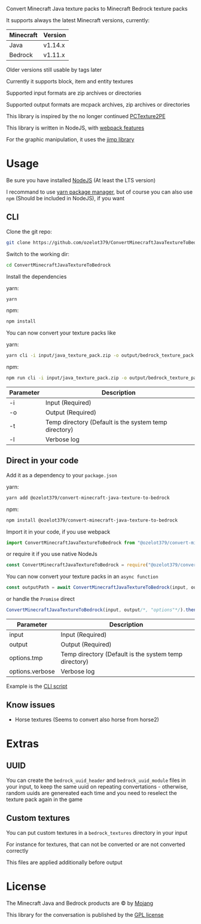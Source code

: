 Convert Minecraft Java texture packs to Minecraft Bedrock texture packs

It supports always the latest Minecraft versions, currently:

| Minecraft | Version |
|-----------|---------|
| Java      | v1.14.x |
| Bedrock   | v1.11.x |

Older versions still usable by tags later

Currently it supports block, item and entity textures

Supported input formats are zip archives or directories

Supported output formats are mcpack archives, zip archives or directories

This library is inspired by the no longer continued [PCTexture2PE](https://github.com/rodrigojxd/PCTexture2PE)

This library is written in NodeJS, with [webpack features](https://www.npmjs.com/package/webpack)

For the graphic manipulation, it uses the [jimp library](https://www.npmjs.com/package/jimp)


# Usage

Be sure you have installed [NodeJS](https://nodejs.org) (At least the LTS version)

I recommand to use [yarn package manager](https://yarnpkg.com), but of course you can also use `npm` (Should be included in NodeJS), if you want


## CLI
Clone the git repo:
```bash
git clone https://github.com/ozelot379/ConvertMinecraftJavaTextureToBedrock
```


Switch to the working dir:
```bash
cd ConvertMinecraftJavaTextureToBedrock
```


Install the dependencies

yarn:
```bash
yarn
```
npm:
```bash
npm install
```

You can now convert your texture packs like

yarn:
```bash
yarn cli -i input/java_texture_pack.zip -o output/bedrock_texture_pack.mcpack
```
npm:
```bash
npm run cli -i input/java_texture_pack.zip -o output/bedrock_texture_pack.mcpack
```

| Parameter | Description                                           |
|-----------|-------------------------------------------------------|
| -i        | Input (Required)                                      |
| -o        | Output (Required)                                     |
| -t        | Temp directory (Default is the system temp directory) |
| -l        | Verbose log                                           |


## Direct in your code
Add it as a dependency to your `package.json`

yarn:
```bash
yarn add @ozelot379/convert-minecraft-java-texture-to-bedrock
```
npm:
```bash
npm install @ozelot379/convert-minecraft-java-texture-to-bedrock
```


Import it in your code, if you use webpack
```javascript
import ConvertMinecraftJavaTextureToBedrock from "@ozelot379/convert-minecraft-java-texture-to-bedrock";
```

or require it if you use native NodeJs
```javascript
const ConvertMinecraftJavaTextureToBedrock = require("@ozelot379/convert-minecraft-java-texture-to-bedrock").default;
```


You can now convert your texture packs in an `async function`
```javascript
const outputPath = await ConvertMinecraftJavaTextureToBedrock(input, output/*, "options"*/);
```

or handle the `Promise` direct
```javascript
ConvertMinecraftJavaTextureToBedrock(input, output/*, "options"*/).then((outputPath) => {}).catch((err) => {});
```

| Parameter       | Description                                           |
|-----------------|-------------------------------------------------------|
| input           | Input (Required)                                      |
| output          | Output (Required)                                     |
| options.tmp     | Temp directory (Default is the system temp directory) |
| options.verbose | Verbose log                                           |


Example is the [CLI script](./src/cli.js)


## Know issues
- Horse textures (Seems to convert also horse from horse2)


# Extras

## UUID
You can create the `bedrock_uuid_header` and `bedrock_uuid_module` files in your input, to keep the same uuid on repeating convertations - otherwise, random uuids are genereated each time and you need to reselect the texture pack again in the game


## Custom textures
You can put custom textures in a `bedrock_textures` directory in your input

For instance for textures, that can not be converted or are not converted correctly

This files are applied additionally before output


# License
The Minecraft Java and Bedrock products are &copy; by [Mojang](https://mojang.com/)

This library for the conversation is published by the [GPL license](https://www.gnu.org/licenses/gpl-3.0.txt)
